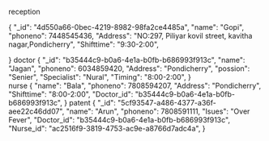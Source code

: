 reception

{
  "_id": "4d550a66-0bec-4219-8982-98fa2ce4485a",
  "name": "Gopi",
  "phoneno": 7448545436,
  "Address": "NO:297, Piliyar kovil street, kavitha nagar,Pondicherry",
  "Shifttime": "9:30-2:00",
 
}
doctor
{
  "_id": "b35444c9-b0a6-4e1a-b0fb-b686993f913c",
  "name": "Jagan",
  "phoneno": 6034859420,
  "Address": "Pondicherry",
  "possion": "Senier",
  "Specialist": "Nural",
  "Timing": "8:00-2:00",
}             
nurse
{
  "name": "Bala",
  "phoneno": 7808594207,
  "Address": "Pondicherry",
  "Shifttime": "8:00-2:00",
  "Doctor_id": "b35444c9-b0a6-4e1a-b0fb-b686993f913c",
}
patent
{
  "_id": "5cf93547-a486-4377-a36f-aee22c46dd07",
  "name": "Arun",
  "phoneno": 7808591111,
  "Isues": "Over Fever",
  "Doctor_id": "b35444c9-b0a6-4e1a-b0fb-b686993f913c",
  "Nurse_id": "ac2516f9-3819-4753-ac9e-a8766d7adc4a",
}
